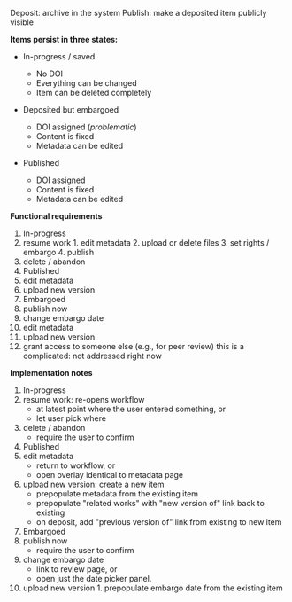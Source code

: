 Deposit: archive in the system
Publish: make a deposited item publicly visible

**Items persist in three states:**
* In-progress / saved
  * No DOI
  * Everything can be changed
  * Item can be deleted completely
  
* Deposited but embargoed
  * DOI assigned (_problematic_)
  * Content is fixed
  * Metadata can be edited
  
* Published
  * DOI assigned
  * Content is fixed
  * Metadata can be edited
  
**Functional requirements**

1. In-progress
  1. resume work
    1. edit metadata
    2. upload or delete files
    3. set rights / embargo
    4. publish
  2. delete / abandon
2. Published
  1. edit metadata
  2. upload new version
3. Embargoed 
  1. publish now
  2. change embargo date
  3. edit metadata
  4. upload new version
  5. grant access to someone else (e.g., for peer review)
      this is a complicated: not addressed right now

**Implementation notes**

1. In-progress
  1. resume work: re-opens workflow
      * at latest point where the user entered something, or
      * let user pick where
  2. delete / abandon
      * require the user to confirm
2. Published
  1. edit metadata
      * return to workflow, or
      * open overlay identical to metadata page
  2. upload new version: create a new item
      * prepopulate metadata from the existing item
      * prepopulate "related works" with "new version of" link back to existing
      * on deposit, add "previous version of" link from existing to new item
1. Embargoed
  1. publish now
      * require the user to confirm
  2. change embargo date
      * link to review page, or
      * open just the date picker panel.
  3. upload new version
    1. prepopulate embargo date from the existing item
    
      
      
      
      
